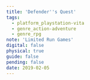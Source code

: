 ```yaml
---
title: 'Defender''s Quest'
tags:
  - platform_playstation-vita
  - genre_action-adventure
  - genre_rpg
note: 'Limited Run Games'
digital: false
physical: true
guide: false
pending: false
date: 2019-02-05
---
```

